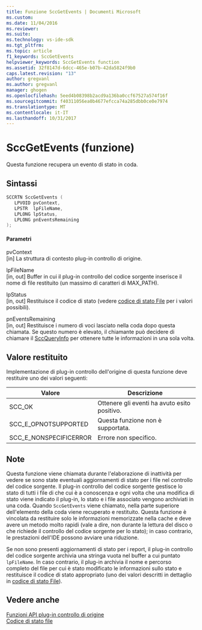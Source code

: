 ```yaml
---
title: Funzione SccGetEvents | Documenti Microsoft
ms.custom: 
ms.date: 11/04/2016
ms.reviewer: 
ms.suite: 
ms.technology: vs-ide-sdk
ms.tgt_pltfrm: 
ms.topic: article
f1_keywords: SccGetEvents
helpviewer_keywords: SccGetEvents function
ms.assetid: 32f8147d-6dcc-465e-b07b-42da5824f9b0
caps.latest.revision: "13"
author: gregvanl
ms.author: gregvanl
manager: ghogen
ms.openlocfilehash: 5eed4b08398b2acd9a136ba0ccf67527a574f16f
ms.sourcegitcommit: f40311056ea0b4677efcca74a285dbb0ce0e7974
ms.translationtype: MT
ms.contentlocale: it-IT
ms.lasthandoff: 10/31/2017
---
```

# <a name="sccgetevents-function"></a>SccGetEvents (funzione)
Questa funzione recupera un evento di stato in coda.  
  
## <a name="syntax"></a>Sintassi  
  
```cpp  
SCCRTN SccGetEvents (  
   LPVOID pvContext,  
   LPSTR  lpFileName,  
   LPLONG lpStatus,  
   LPLONG pnEventsRemaining  
);  
```  
  
#### <a name="parameters"></a>Parametri  
 pvContext  
 [in] La struttura di contesto plug-in controllo di origine.  
  
 lpFileName  
 [in, out] Buffer in cui il plug-in controllo del codice sorgente inserisce il nome di file restituito (un massimo di caratteri di MAX_PATH).  
  
 lpStatus  
 [in, out] Restituisce il codice di stato (vedere [codice di stato File](../extensibility/file-status-code-enumerator.md) per i valori possibili).  
  
 pnEventsRemaining  
 [in, out] Restituisce i numero di voci lasciato nella coda dopo questa chiamata. Se questo numero è elevato, il chiamante può decidere di chiamare il [SccQueryInfo](../extensibility/sccqueryinfo-function.md) per ottenere tutte le informazioni in una sola volta.  
  
## <a name="return-value"></a>Valore restituito  
 Implementazione di plug-in controllo dell'origine di questa funzione deve restituire uno dei valori seguenti:  
  
|Valore|Descrizione|  
|-----------|-----------------|  
|SCC_OK|Ottenere gli eventi ha avuto esito positivo.|  
|SCC_E_OPNOTSUPPORTED|Questa funzione non è supportata.|  
|SCC_E_NONSPECIFICERROR|Errore non specifico.|  
  
## <a name="remarks"></a>Note  
 Questa funzione viene chiamata durante l'elaborazione di inattività per vedere se sono state eventuali aggiornamenti di stato per i file nel controllo del codice sorgente. Il plug-in controllo del codice sorgente gestisce lo stato di tutti i file di che cui è a conoscenza e ogni volta che una modifica di stato viene indicato il plug-in, lo stato e i file associato vengono archiviati in una coda. Quando `SccGetEvents` viene chiamato, nella parte superiore dell'elemento della coda viene recuperato e restituito. Questa funzione è vincolata da restituire solo le informazioni memorizzate nella cache e deve avere un metodo molto rapidi (vale a dire, non durante la lettura del disco o che richiede il controllo del codice sorgente per lo stato); in caso contrario, le prestazioni dell'IDE possono avviare una riduzione.  
  
 Se non sono presenti aggiornamenti di stato per i report, il plug-in controllo del codice sorgente archivia una stringa vuota nel buffer a cui puntato `lpFileName`. In caso contrario, il plug-in archivia il nome e percorso completo del file per cui è stato modificato le informazioni sullo stato e restituisce il codice di stato appropriato (uno dei valori descritti in dettaglio in [codice di stato File](../extensibility/file-status-code-enumerator.md)).  
  
## <a name="see-also"></a>Vedere anche  
 [Funzioni API plug-in controllo di origine](../extensibility/source-control-plug-in-api-functions.md)   
 [Codice di stato file](../extensibility/file-status-code-enumerator.md)
